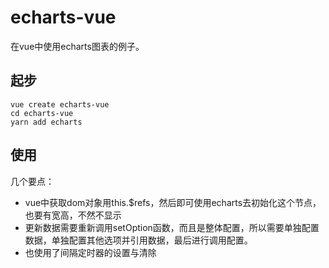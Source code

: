 echarts-vue
=

在vue中使用echarts图表的例子。

起步
--
```
vue create echarts-vue
cd echarts-vue
yarn add echarts
```

使用
--

几个要点：
- vue中获取dom对象用this.$refs，然后即可使用echarts去初始化这个节点，也要有宽高，不然不显示
- 更新数据需要重新调用setOption函数，而且是整体配置，所以需要单独配置数据，单独配置其他选项并引用数据，最后进行调用配置。
- 也使用了间隔定时器的设置与清除


